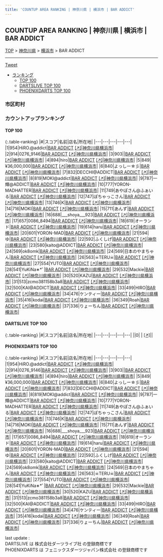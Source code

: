 ```yaml
---
title: 'COUNTUP AREA RANKING | 神奈川県 | 横浜市 | BAR ADDICT'
---
```

## COUNTUP AREA RANKING | 神奈川県 | 横浜市 | BAR ADDICT

[TOP](/darts/rank/) > [神奈川県](/darts/rank/神奈川県/) > [横浜市](/darts/rank/神奈川県/横浜市/) > BAR ADDICT

___

<a href="https://twitter.com/share?ref_src=twsrc%5Etfw" data-text="COUNTUP AREA RANKING | 神奈川県横浜市BAR ADDICT" class="twitter-share-button" data-hashtags="DARTSLIVE,PHOENIXDARTS,darts,ダーツ" data-show-count="false">Tweet</a>

* [ランキング](#カウントアップランキング)
    * [TOP 100](#top-100)
    * [DARTSLIVE TOP 100](#dartslive-top-100)
    * [PHOENIXDARTS TOP 100](#phoenixdarts-top-100)

### 市区町村

<ul>

</ul>

### カウントアップランキング

#### TOP 100



{:.table-ranking}
|#|スコア|名前|店名|所在地|
|---|---|---|---|---|
|1|954|<span class="rank-name-pd">HiRO.@addict</span>|<a href="/darts/rank/shops/91715.html">BAR ADDICT</a> <a href="https://vs.phoenixdarts.com/jp/shop/shopDetailInfo/s_91715?s_seq=91715">[↗]</a>|<a href="/darts/rank/神奈川県/横浜市">神奈川県横浜市</a>|
|2|914|<span class="rank-name-pd">0276_9146</span>|<a href="/darts/rank/shops/91715.html">BAR ADDICT</a> <a href="https://vs.phoenixdarts.com/jp/shop/shopDetailInfo/s_91715?s_seq=91715">[↗]</a>|<a href="/darts/rank/神奈川県/横浜市">神奈川県横浜市</a>|
|3|903|<span class="rank-name-pd"></span>|<a href="/darts/rank/shops/91715.html">BAR ADDICT</a> <a href="https://vs.phoenixdarts.com/jp/shop/shopDetailInfo/s_91715?s_seq=91715">[↗]</a>|<a href="/darts/rank/神奈川県/横浜市">神奈川県横浜市</a>|
|4|894|<span class="rank-name-pd">hiro</span>|<a href="/darts/rank/shops/91715.html">BAR ADDICT</a> <a href="https://vs.phoenixdarts.com/jp/shop/shopDetailInfo/s_91715?s_seq=91715">[↗]</a>|<a href="/darts/rank/神奈川県/横浜市">神奈川県横浜市</a>|
|5|849|<span class="rank-name-pd">¥36,000,000</span>|<a href="/darts/rank/shops/91715.html">BAR ADDICT</a> <a href="https://vs.phoenixdarts.com/jp/shop/shopDetailInfo/s_91715?s_seq=91715">[↗]</a>|<a href="/darts/rank/神奈川県/横浜市">神奈川県横浜市</a>|
|6|840|<span class="rank-name-pd">よっしー☆彡</span>|<a href="/darts/rank/shops/91715.html">BAR ADDICT</a> <a href="https://vs.phoenixdarts.com/jp/shop/shopDetailInfo/s_91715?s_seq=91715">[↗]</a>|<a href="/darts/rank/神奈川県/横浜市">神奈川県横浜市</a>|
|7|832|<span class="rank-name-pd">DECCHI@ADDICT</span>|<a href="/darts/rank/shops/91715.html">BAR ADDICT</a> <a href="https://vs.phoenixdarts.com/jp/shop/shopDetailInfo/s_91715?s_seq=91715">[↗]</a>|<a href="/darts/rank/神奈川県/横浜市">神奈川県横浜市</a>|
|8|819|<span class="rank-name-pd">MOKI@addict</span>|<a href="/darts/rank/shops/91715.html">BAR ADDICT</a> <a href="https://vs.phoenixdarts.com/jp/shop/shopDetailInfo/s_91715?s_seq=91715">[↗]</a>|<a href="/darts/rank/神奈川県/横浜市">神奈川県横浜市</a>|
|9|787|<span class="rank-name-pd">一輝@ADDICT</span>|<a href="/darts/rank/shops/91715.html">BAR ADDICT</a> <a href="https://vs.phoenixdarts.com/jp/shop/shopDetailInfo/s_91715?s_seq=91715">[↗]</a>|<a href="/darts/rank/神奈川県/横浜市">神奈川県横浜市</a>|
|10|777|<span class="rank-name-pd">YORON-MADHATTER</span>|<a href="/darts/rank/shops/91715.html">BAR ADDICT</a> <a href="https://vs.phoenixdarts.com/jp/shop/shopDetailInfo/s_91715?s_seq=91715">[↗]</a>|<a href="/darts/rank/神奈川県/横浜市">神奈川県横浜市</a>|
|11|749|<span class="rank-name-pd">あやぽさん@ふぁいる</span>|<a href="/darts/rank/shops/91715.html">BAR ADDICT</a> <a href="https://vs.phoenixdarts.com/jp/shop/shopDetailInfo/s_91715?s_seq=91715">[↗]</a>|<a href="/darts/rank/神奈川県/横浜市">神奈川県横浜市</a>|
|12|747|<span class="rank-name-pd">ぽちゃっこさん</span>|<a href="/darts/rank/shops/91715.html">BAR ADDICT</a> <a href="https://vs.phoenixdarts.com/jp/shop/shopDetailInfo/s_91715?s_seq=91715">[↗]</a>|<a href="/darts/rank/神奈川県/横浜市">神奈川県横浜市</a>|
|13|746|<span class="rank-name-pd">K</span>|<a href="/darts/rank/shops/91715.html">BAR ADDICT</a> <a href="https://vs.phoenixdarts.com/jp/shop/shopDetailInfo/s_91715?s_seq=91715">[↗]</a>|<a href="/darts/rank/神奈川県/横浜市">神奈川県横浜市</a>|
|14|716|<span class="rank-name-pd">MOKI</span>|<a href="/darts/rank/shops/91715.html">BAR ADDICT</a> <a href="https://vs.phoenixdarts.com/jp/shop/shopDetailInfo/s_91715?s_seq=91715">[↗]</a>|<a href="/darts/rank/神奈川県/横浜市">神奈川県横浜市</a>|
|15|711|<span class="rank-name-pd">あんず</span>|<a href="/darts/rank/shops/91715.html">BAR ADDICT</a> <a href="https://vs.phoenixdarts.com/jp/shop/shopDetailInfo/s_91715?s_seq=91715">[↗]</a>|<a href="/darts/rank/神奈川県/横浜市">神奈川県横浜市</a>|
|16|688|<span class="rank-name-pd">___shoya___923</span>|<a href="/darts/rank/shops/91715.html">BAR ADDICT</a> <a href="https://vs.phoenixdarts.com/jp/shop/shopDetailInfo/s_91715?s_seq=91715">[↗]</a>|<a href="/darts/rank/神奈川県/横浜市">神奈川県横浜市</a>|
|17|657|<span class="rank-name-pd">0086_8494</span>|<a href="/darts/rank/shops/91715.html">BAR ADDICT</a> <a href="https://vs.phoenixdarts.com/jp/shop/shopDetailInfo/s_91715?s_seq=91715">[↗]</a>|<a href="/darts/rank/神奈川県/横浜市">神奈川県横浜市</a>|
|18|619|<span class="rank-name-pd">オーランド</span>|<a href="/darts/rank/shops/91715.html">BAR ADDICT</a> <a href="https://vs.phoenixdarts.com/jp/shop/shopDetailInfo/s_91715?s_seq=91715">[↗]</a>|<a href="/darts/rank/神奈川県/横浜市">神奈川県横浜市</a>|
|19|614|<span class="rank-name-pd">haru</span>|<a href="/darts/rank/shops/91715.html">BAR ADDICT</a> <a href="https://vs.phoenixdarts.com/jp/shop/shopDetailInfo/s_91715?s_seq=91715">[↗]</a>|<a href="/darts/rank/神奈川県/横浜市">神奈川県横浜市</a>|
|20|601|<span class="rank-name-pd">YORON-MAD</span>|<a href="/darts/rank/shops/91715.html">BAR ADDICT</a> <a href="https://vs.phoenixdarts.com/jp/shop/shopDetailInfo/s_91715?s_seq=91715">[↗]</a>|<a href="/darts/rank/神奈川県/横浜市">神奈川県横浜市</a>|
|21|594|<span class="rank-name-pd">ゆ</span>|<a href="/darts/rank/shops/91715.html">BAR ADDICT</a> <a href="https://vs.phoenixdarts.com/jp/shop/shopDetailInfo/s_91715?s_seq=91715">[↗]</a>|<a href="/darts/rank/神奈川県/横浜市">神奈川県横浜市</a>|
|22|592|<span class="rank-name-pd">ふくしげ</span>|<a href="/darts/rank/shops/91715.html">BAR ADDICT</a> <a href="https://vs.phoenixdarts.com/jp/shop/shopDetailInfo/s_91715?s_seq=91715">[↗]</a>|<a href="/darts/rank/神奈川県/横浜市">神奈川県横浜市</a>|
|23|580|<span class="rank-name-pd">kaito@ADDICT</span>|<a href="/darts/rank/shops/91715.html">BAR ADDICT</a> <a href="https://vs.phoenixdarts.com/jp/shop/shopDetailInfo/s_91715?s_seq=91715">[↗]</a>|<a href="/darts/rank/神奈川県/横浜市">神奈川県横浜市</a>|
|24|569|<span class="rank-name-pd">ok8omk</span>|<a href="/darts/rank/shops/91715.html">BAR ADDICT</a> <a href="https://vs.phoenixdarts.com/jp/shop/shopDetailInfo/s_91715?s_seq=91715">[↗]</a>|<a href="/darts/rank/神奈川県/横浜市">神奈川県横浜市</a>|
|24|569|<span class="rank-name-pd">日本のやまちゃん</span>|<a href="/darts/rank/shops/91715.html">BAR ADDICT</a> <a href="https://vs.phoenixdarts.com/jp/shop/shopDetailInfo/s_91715?s_seq=91715">[↗]</a>|<a href="/darts/rank/神奈川県/横浜市">神奈川県横浜市</a>|
|26|563|<span class="rank-name-pd">☠TERU☠</span>|<a href="/darts/rank/shops/91715.html">BAR ADDICT</a> <a href="https://vs.phoenixdarts.com/jp/shop/shopDetailInfo/s_91715?s_seq=91715">[↗]</a>|<a href="/darts/rank/神奈川県/横浜市">神奈川県横浜市</a>|
|27|554|<span class="rank-name-pd">YUTO</span>|<a href="/darts/rank/shops/91715.html">BAR ADDICT</a> <a href="https://vs.phoenixdarts.com/jp/shop/shopDetailInfo/s_91715?s_seq=91715">[↗]</a>|<a href="/darts/rank/神奈川県/横浜市">神奈川県横浜市</a>|
|28|541|<span class="rank-name-pd">YuKiNa∗*ﾟ</span>|<a href="/darts/rank/shops/91715.html">BAR ADDICT</a> <a href="https://vs.phoenixdarts.com/jp/shop/shopDetailInfo/s_91715?s_seq=91715">[↗]</a>|<a href="/darts/rank/神奈川県/横浜市">神奈川県横浜市</a>|
|29|532|<span class="rank-name-pd">Mackie</span>|<a href="/darts/rank/shops/91715.html">BAR ADDICT</a> <a href="https://vs.phoenixdarts.com/jp/shop/shopDetailInfo/s_91715?s_seq=91715">[↗]</a>|<a href="/darts/rank/神奈川県/横浜市">神奈川県横浜市</a>|
|30|520|<span class="rank-name-pd">KAZU</span>|<a href="/darts/rank/shops/91715.html">BAR ADDICT</a> <a href="https://vs.phoenixdarts.com/jp/shop/shopDetailInfo/s_91715?s_seq=91715">[↗]</a>|<a href="/darts/rank/神奈川県/横浜市">神奈川県横浜市</a>|
|31|513|<span class="rank-name-pd">zcmo381158b3a8</span>|<a href="/darts/rank/shops/91715.html">BAR ADDICT</a> <a href="https://vs.phoenixdarts.com/jp/shop/shopDetailInfo/s_91715?s_seq=91715">[↗]</a>|<a href="/darts/rank/神奈川県/横浜市">神奈川県横浜市</a>|
|32|500|<span class="rank-name-pd">KAI@ADDICT</span>|<a href="/darts/rank/shops/91715.html">BAR ADDICT</a> <a href="https://vs.phoenixdarts.com/jp/shop/shopDetailInfo/s_91715?s_seq=91715">[↗]</a>|<a href="/darts/rank/神奈川県/横浜市">神奈川県横浜市</a>|
|33|499|<span class="rank-name-pd">HIRO</span>|<a href="/darts/rank/shops/91715.html">BAR ADDICT</a> <a href="https://vs.phoenixdarts.com/jp/shop/shopDetailInfo/s_91715?s_seq=91715">[↗]</a>|<a href="/darts/rank/神奈川県/横浜市">神奈川県横浜市</a>|
|34|476|<span class="rank-name-pd">ケンティー</span>|<a href="/darts/rank/shops/91715.html">BAR ADDICT</a> <a href="https://vs.phoenixdarts.com/jp/shop/shopDetailInfo/s_91715?s_seq=91715">[↗]</a>|<a href="/darts/rank/神奈川県/横浜市">神奈川県横浜市</a>|
|35|416|<span class="rank-name-pd">kodai</span>|<a href="/darts/rank/shops/91715.html">BAR ADDICT</a> <a href="https://vs.phoenixdarts.com/jp/shop/shopDetailInfo/s_91715?s_seq=91715">[↗]</a>|<a href="/darts/rank/神奈川県/横浜市">神奈川県横浜市</a>|
|36|349|<span class="rank-name-pd">Roah</span>|<a href="/darts/rank/shops/91715.html">BAR ADDICT</a> <a href="https://vs.phoenixdarts.com/jp/shop/shopDetailInfo/s_91715?s_seq=91715">[↗]</a>|<a href="/darts/rank/神奈川県/横浜市">神奈川県横浜市</a>|
|37|336|<span class="rank-name-pd">りょーちん</span>|<a href="/darts/rank/shops/91715.html">BAR ADDICT</a> <a href="https://vs.phoenixdarts.com/jp/shop/shopDetailInfo/s_91715?s_seq=91715">[↗]</a>|<a href="/darts/rank/神奈川県/横浜市">神奈川県横浜市</a>|


#### DARTSLIVE TOP 100



{:.table-ranking}
|#|スコア|名前|店名|所在地|
|---|---|---|---|---|
||0|<span class="rank-name-dl"> </span>|<a href="/darts/rank/shops/.html"></a> <a href="">[↗]</a>|<a href="/darts/rank//"></a>|


#### PHOENIXDARTS TOP 100



{:.table-ranking}
|#|スコア|名前|店名|所在地|
|---|---|---|---|---|
|1|954|<span class="rank-name-pd">HiRO.@addict</span>|<a href="/darts/rank/shops/91715.html">BAR ADDICT</a> <a href="https://vs.phoenixdarts.com/jp/shop/shopDetailInfo/s_91715?s_seq=91715">[↗]</a>|<a href="/darts/rank/神奈川県/横浜市">神奈川県横浜市</a>|
|2|914|<span class="rank-name-pd">0276_9146</span>|<a href="/darts/rank/shops/91715.html">BAR ADDICT</a> <a href="https://vs.phoenixdarts.com/jp/shop/shopDetailInfo/s_91715?s_seq=91715">[↗]</a>|<a href="/darts/rank/神奈川県/横浜市">神奈川県横浜市</a>|
|3|903|<span class="rank-name-pd"></span>|<a href="/darts/rank/shops/91715.html">BAR ADDICT</a> <a href="https://vs.phoenixdarts.com/jp/shop/shopDetailInfo/s_91715?s_seq=91715">[↗]</a>|<a href="/darts/rank/神奈川県/横浜市">神奈川県横浜市</a>|
|4|894|<span class="rank-name-pd">hiro</span>|<a href="/darts/rank/shops/91715.html">BAR ADDICT</a> <a href="https://vs.phoenixdarts.com/jp/shop/shopDetailInfo/s_91715?s_seq=91715">[↗]</a>|<a href="/darts/rank/神奈川県/横浜市">神奈川県横浜市</a>|
|5|849|<span class="rank-name-pd">¥36,000,000</span>|<a href="/darts/rank/shops/91715.html">BAR ADDICT</a> <a href="https://vs.phoenixdarts.com/jp/shop/shopDetailInfo/s_91715?s_seq=91715">[↗]</a>|<a href="/darts/rank/神奈川県/横浜市">神奈川県横浜市</a>|
|6|840|<span class="rank-name-pd">よっしー☆彡</span>|<a href="/darts/rank/shops/91715.html">BAR ADDICT</a> <a href="https://vs.phoenixdarts.com/jp/shop/shopDetailInfo/s_91715?s_seq=91715">[↗]</a>|<a href="/darts/rank/神奈川県/横浜市">神奈川県横浜市</a>|
|7|832|<span class="rank-name-pd">DECCHI@ADDICT</span>|<a href="/darts/rank/shops/91715.html">BAR ADDICT</a> <a href="https://vs.phoenixdarts.com/jp/shop/shopDetailInfo/s_91715?s_seq=91715">[↗]</a>|<a href="/darts/rank/神奈川県/横浜市">神奈川県横浜市</a>|
|8|819|<span class="rank-name-pd">MOKI@addict</span>|<a href="/darts/rank/shops/91715.html">BAR ADDICT</a> <a href="https://vs.phoenixdarts.com/jp/shop/shopDetailInfo/s_91715?s_seq=91715">[↗]</a>|<a href="/darts/rank/神奈川県/横浜市">神奈川県横浜市</a>|
|9|787|<span class="rank-name-pd">一輝@ADDICT</span>|<a href="/darts/rank/shops/91715.html">BAR ADDICT</a> <a href="https://vs.phoenixdarts.com/jp/shop/shopDetailInfo/s_91715?s_seq=91715">[↗]</a>|<a href="/darts/rank/神奈川県/横浜市">神奈川県横浜市</a>|
|10|777|<span class="rank-name-pd">YORON-MADHATTER</span>|<a href="/darts/rank/shops/91715.html">BAR ADDICT</a> <a href="https://vs.phoenixdarts.com/jp/shop/shopDetailInfo/s_91715?s_seq=91715">[↗]</a>|<a href="/darts/rank/神奈川県/横浜市">神奈川県横浜市</a>|
|11|749|<span class="rank-name-pd">あやぽさん@ふぁいる</span>|<a href="/darts/rank/shops/91715.html">BAR ADDICT</a> <a href="https://vs.phoenixdarts.com/jp/shop/shopDetailInfo/s_91715?s_seq=91715">[↗]</a>|<a href="/darts/rank/神奈川県/横浜市">神奈川県横浜市</a>|
|12|747|<span class="rank-name-pd">ぽちゃっこさん</span>|<a href="/darts/rank/shops/91715.html">BAR ADDICT</a> <a href="https://vs.phoenixdarts.com/jp/shop/shopDetailInfo/s_91715?s_seq=91715">[↗]</a>|<a href="/darts/rank/神奈川県/横浜市">神奈川県横浜市</a>|
|13|746|<span class="rank-name-pd">K</span>|<a href="/darts/rank/shops/91715.html">BAR ADDICT</a> <a href="https://vs.phoenixdarts.com/jp/shop/shopDetailInfo/s_91715?s_seq=91715">[↗]</a>|<a href="/darts/rank/神奈川県/横浜市">神奈川県横浜市</a>|
|14|716|<span class="rank-name-pd">MOKI</span>|<a href="/darts/rank/shops/91715.html">BAR ADDICT</a> <a href="https://vs.phoenixdarts.com/jp/shop/shopDetailInfo/s_91715?s_seq=91715">[↗]</a>|<a href="/darts/rank/神奈川県/横浜市">神奈川県横浜市</a>|
|15|711|<span class="rank-name-pd">あんず</span>|<a href="/darts/rank/shops/91715.html">BAR ADDICT</a> <a href="https://vs.phoenixdarts.com/jp/shop/shopDetailInfo/s_91715?s_seq=91715">[↗]</a>|<a href="/darts/rank/神奈川県/横浜市">神奈川県横浜市</a>|
|16|688|<span class="rank-name-pd">___shoya___923</span>|<a href="/darts/rank/shops/91715.html">BAR ADDICT</a> <a href="https://vs.phoenixdarts.com/jp/shop/shopDetailInfo/s_91715?s_seq=91715">[↗]</a>|<a href="/darts/rank/神奈川県/横浜市">神奈川県横浜市</a>|
|17|657|<span class="rank-name-pd">0086_8494</span>|<a href="/darts/rank/shops/91715.html">BAR ADDICT</a> <a href="https://vs.phoenixdarts.com/jp/shop/shopDetailInfo/s_91715?s_seq=91715">[↗]</a>|<a href="/darts/rank/神奈川県/横浜市">神奈川県横浜市</a>|
|18|619|<span class="rank-name-pd">オーランド</span>|<a href="/darts/rank/shops/91715.html">BAR ADDICT</a> <a href="https://vs.phoenixdarts.com/jp/shop/shopDetailInfo/s_91715?s_seq=91715">[↗]</a>|<a href="/darts/rank/神奈川県/横浜市">神奈川県横浜市</a>|
|19|614|<span class="rank-name-pd">haru</span>|<a href="/darts/rank/shops/91715.html">BAR ADDICT</a> <a href="https://vs.phoenixdarts.com/jp/shop/shopDetailInfo/s_91715?s_seq=91715">[↗]</a>|<a href="/darts/rank/神奈川県/横浜市">神奈川県横浜市</a>|
|20|601|<span class="rank-name-pd">YORON-MAD</span>|<a href="/darts/rank/shops/91715.html">BAR ADDICT</a> <a href="https://vs.phoenixdarts.com/jp/shop/shopDetailInfo/s_91715?s_seq=91715">[↗]</a>|<a href="/darts/rank/神奈川県/横浜市">神奈川県横浜市</a>|
|21|594|<span class="rank-name-pd">ゆ</span>|<a href="/darts/rank/shops/91715.html">BAR ADDICT</a> <a href="https://vs.phoenixdarts.com/jp/shop/shopDetailInfo/s_91715?s_seq=91715">[↗]</a>|<a href="/darts/rank/神奈川県/横浜市">神奈川県横浜市</a>|
|22|592|<span class="rank-name-pd">ふくしげ</span>|<a href="/darts/rank/shops/91715.html">BAR ADDICT</a> <a href="https://vs.phoenixdarts.com/jp/shop/shopDetailInfo/s_91715?s_seq=91715">[↗]</a>|<a href="/darts/rank/神奈川県/横浜市">神奈川県横浜市</a>|
|23|580|<span class="rank-name-pd">kaito@ADDICT</span>|<a href="/darts/rank/shops/91715.html">BAR ADDICT</a> <a href="https://vs.phoenixdarts.com/jp/shop/shopDetailInfo/s_91715?s_seq=91715">[↗]</a>|<a href="/darts/rank/神奈川県/横浜市">神奈川県横浜市</a>|
|24|569|<span class="rank-name-pd">ok8omk</span>|<a href="/darts/rank/shops/91715.html">BAR ADDICT</a> <a href="https://vs.phoenixdarts.com/jp/shop/shopDetailInfo/s_91715?s_seq=91715">[↗]</a>|<a href="/darts/rank/神奈川県/横浜市">神奈川県横浜市</a>|
|24|569|<span class="rank-name-pd">日本のやまちゃん</span>|<a href="/darts/rank/shops/91715.html">BAR ADDICT</a> <a href="https://vs.phoenixdarts.com/jp/shop/shopDetailInfo/s_91715?s_seq=91715">[↗]</a>|<a href="/darts/rank/神奈川県/横浜市">神奈川県横浜市</a>|
|26|563|<span class="rank-name-pd">☠TERU☠</span>|<a href="/darts/rank/shops/91715.html">BAR ADDICT</a> <a href="https://vs.phoenixdarts.com/jp/shop/shopDetailInfo/s_91715?s_seq=91715">[↗]</a>|<a href="/darts/rank/神奈川県/横浜市">神奈川県横浜市</a>|
|27|554|<span class="rank-name-pd">YUTO</span>|<a href="/darts/rank/shops/91715.html">BAR ADDICT</a> <a href="https://vs.phoenixdarts.com/jp/shop/shopDetailInfo/s_91715?s_seq=91715">[↗]</a>|<a href="/darts/rank/神奈川県/横浜市">神奈川県横浜市</a>|
|28|541|<span class="rank-name-pd">YuKiNa∗*ﾟ</span>|<a href="/darts/rank/shops/91715.html">BAR ADDICT</a> <a href="https://vs.phoenixdarts.com/jp/shop/shopDetailInfo/s_91715?s_seq=91715">[↗]</a>|<a href="/darts/rank/神奈川県/横浜市">神奈川県横浜市</a>|
|29|532|<span class="rank-name-pd">Mackie</span>|<a href="/darts/rank/shops/91715.html">BAR ADDICT</a> <a href="https://vs.phoenixdarts.com/jp/shop/shopDetailInfo/s_91715?s_seq=91715">[↗]</a>|<a href="/darts/rank/神奈川県/横浜市">神奈川県横浜市</a>|
|30|520|<span class="rank-name-pd">KAZU</span>|<a href="/darts/rank/shops/91715.html">BAR ADDICT</a> <a href="https://vs.phoenixdarts.com/jp/shop/shopDetailInfo/s_91715?s_seq=91715">[↗]</a>|<a href="/darts/rank/神奈川県/横浜市">神奈川県横浜市</a>|
|31|513|<span class="rank-name-pd">zcmo381158b3a8</span>|<a href="/darts/rank/shops/91715.html">BAR ADDICT</a> <a href="https://vs.phoenixdarts.com/jp/shop/shopDetailInfo/s_91715?s_seq=91715">[↗]</a>|<a href="/darts/rank/神奈川県/横浜市">神奈川県横浜市</a>|
|32|500|<span class="rank-name-pd">KAI@ADDICT</span>|<a href="/darts/rank/shops/91715.html">BAR ADDICT</a> <a href="https://vs.phoenixdarts.com/jp/shop/shopDetailInfo/s_91715?s_seq=91715">[↗]</a>|<a href="/darts/rank/神奈川県/横浜市">神奈川県横浜市</a>|
|33|499|<span class="rank-name-pd">HIRO</span>|<a href="/darts/rank/shops/91715.html">BAR ADDICT</a> <a href="https://vs.phoenixdarts.com/jp/shop/shopDetailInfo/s_91715?s_seq=91715">[↗]</a>|<a href="/darts/rank/神奈川県/横浜市">神奈川県横浜市</a>|
|34|476|<span class="rank-name-pd">ケンティー</span>|<a href="/darts/rank/shops/91715.html">BAR ADDICT</a> <a href="https://vs.phoenixdarts.com/jp/shop/shopDetailInfo/s_91715?s_seq=91715">[↗]</a>|<a href="/darts/rank/神奈川県/横浜市">神奈川県横浜市</a>|
|35|416|<span class="rank-name-pd">kodai</span>|<a href="/darts/rank/shops/91715.html">BAR ADDICT</a> <a href="https://vs.phoenixdarts.com/jp/shop/shopDetailInfo/s_91715?s_seq=91715">[↗]</a>|<a href="/darts/rank/神奈川県/横浜市">神奈川県横浜市</a>|
|36|349|<span class="rank-name-pd">Roah</span>|<a href="/darts/rank/shops/91715.html">BAR ADDICT</a> <a href="https://vs.phoenixdarts.com/jp/shop/shopDetailInfo/s_91715?s_seq=91715">[↗]</a>|<a href="/darts/rank/神奈川県/横浜市">神奈川県横浜市</a>|
|37|336|<span class="rank-name-pd">りょーちん</span>|<a href="/darts/rank/shops/91715.html">BAR ADDICT</a> <a href="https://vs.phoenixdarts.com/jp/shop/shopDetailInfo/s_91715?s_seq=91715">[↗]</a>|<a href="/darts/rank/神奈川県/横浜市">神奈川県横浜市</a>|


<div class="footer border-top border-gray-light mt-5 pt-3 text-right text-gray">
    last update : <span style="font-weight: italic" id="foot_last_modified"></span><br />
    DARTSLIVE は 株式会社ダーツライブ社 の登録商標です<br />
    PHOENIXDARTS は フェニックスダーツジャパン株式会社 の登録商標です<br />
</div>

<script src="https://cdnjs.cloudflare.com/ajax/libs/jquery.tablesorter/2.31.3/js/jquery.tablesorter.min.js" integrity="sha512-qzgd5cYSZcosqpzpn7zF2ZId8f/8CHmFKZ8j7mU4OUXTNRd5g+ZHBPsgKEwoqxCtdQvExE5LprwwPAgoicguNg==" crossorigin="anonymous" referrerpolicy="no-referrer"></script>
<link rel="stylesheet" href="https://cdnjs.cloudflare.com/ajax/libs/jquery.tablesorter/2.31.3/css/theme.default.min.css" integrity="sha512-wghhOJkjQX0Lh3NSWvNKeZ0ZpNn+SPVXX1Qyc9OCaogADktxrBiBdKGDoqVUOyhStvMBmJQ8ZdMHiR3wuEq8+w==" crossorigin="anonymous" referrerpolicy="no-referrer" />
<script>
$(function() {
    $(".table-ranking").tablesorter({sortList:[[0, 0]]});
    $("#foot_last_modified").text(formatDate(new Date(document.lastModified), 'yyyy-MM-dd HH:mm:ss'));
});
</script>

<script async src="https://platform.twitter.com/widgets.js" charset="utf-8"></script>